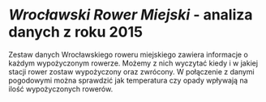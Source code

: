 # *Wrocławski Rower Miejski* - analiza danych z roku 2015
Zestaw danych Wrocławskiego roweru miejskiego zawiera informacje o każdym wypożyczonym
rowerze. Możemy z nich wyczytać kiedy i w jakiej stacji rower zostaw wypożyczony oraz zwrócony. W
połączenie z danymi pogodowymi można sprawdzić jak temperatura czy opady wpływają na ilość
wypożyczonych rowerów.

